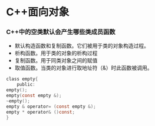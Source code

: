 # C++面向对象

### C++中的空类默认会产生哪些类成员函数

+ 默认构造函数和复制函数。它们被用于类的对象构造过程。
+ 析构函数。用于类的对象的析构过程
+ 复制函数。用于同类对象之间的赋值
+ 取值函数。当类的对象进行取地址符（&）时此函数被调用。
```c
class empty{
    public:
empty();
empty(const empty &);
~empty();
empty & operator= (const empty &);
empty * operator& ()const;
}
```

